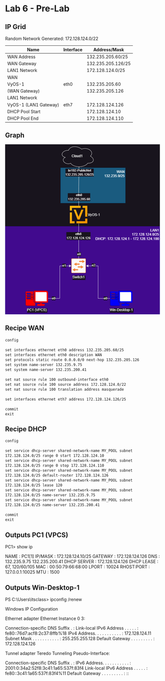 # Lab 6 - Pre-Lab

## IP Grid

Random Network Generated: 172.128.124.0/22

| Name                  | Interface | Address/Mask       |
| --------------------- | --------- | ------------------ |
| WAN Address           |           | 132.235.205.60/25  |
| WAN Gateway           |           | 132.235.205.126/25 |
| LAN1 Network          |           | 172.128.124.0/25   |
| WAN                   |           |                    |
| VyOS-1                | eth0      | 132.235.205.60     |
| (WAN Gateway)         |           | 132.235.205.126    |
| LAN1 Network          |           |                    |
| VyOS-1 (LAN1 Gateway) | eth7      | 172.128.124.126    |
| DHCP Pool Start       |           | 172.128.124.10     |
| DHCP Pool End         |           | 172.128.124.110    |

## Graph

![Graph](/Data%20Networking%20(ITS%202300)/Lab%206/Lab%206%20-%20Diagram.png)

## Recipe WAN

    config

    set interfaces ethernet eth0 address 132.235.205.60/25
    set interfaces ethernet eth0 description WAN
    set protocols static route 0.0.0.0/0 next-hop 132.235.205.126
    set system name-server 132.235.9.75
    set system name-server 132.235.200.41

    set nat source rule 100 outbound-interface eth0
    set nat source rule 100 source address 172.128.124.0/22
    set nat source rule 100 translation address masquerade

    set interfaces ethernet eth7 address 172.128.124.126/25

    commit
    exit

## Recipe DHCP

    config

    set service dhcp-server shared-network-name MY_POOL subnet 172.128.124.0/25 range 0 start 172.128.124.10
    set service dhcp-server shared-network-name MY_POOL subnet 172.128.124.0/25 range 0 stop 172.128.124.110
    set service dhcp-server shared-network-name MY_POOL subnet 172.128.124.0/25 default-router 172.128.124.126
    set service dhcp-server shared-network-name MY_POOL subnet 172.128.124.0/25 lease 120
    set service dhcp-server shared-network-name MY_POOL subnet 172.128.124.0/25 name-server 132.235.9.75
    set service dhcp-server shared-network-name MY_POOL subnet 172.128.124.0/25 name-server 132.235.200.41

    commit
    exit

## Outputs PC1 (VPCS)

PC1> show ip

NAME        : PC1[1]
IP/MASK     : 172.128.124.10/25
GATEWAY     : 172.128.124.126
DNS         : 132.235.9.75  132.235.200.41
DHCP SERVER : 172.128.124.126
DHCP LEASE  : 67, 120/60/105
MAC         : 00:50:79:66:68:00
LPORT       : 10024
RHOST:PORT  : 127.0.0.1:10025
MTU         : 1500

## Outputs Win-Desktop-1

PS C:\Users\itsclass> ipconfig /renew

Windows IP Configuration

Ethernet adapter Ethernet Instance 0 3:

   Connection-specific DNS Suffix  . :
   Link-local IPv6 Address . . . . . : fe80::76d7:acf8:2c37:8ffb%18
   IPv4 Address. . . . . . . . . . . : 172.128.124.11
   Subnet Mask . . . . . . . . . . . : 255.255.255.128
   Default Gateway . . . . . . . . . : 172.128.124.126

Tunnel adapter Teredo Tunneling Pseudo-Interface:

   Connection-specific DNS Suffix  . :
   IPv6 Address. . . . . . . . . . . : 2001:0:34a2:52f8:3c41:1a65:537f:83f4
   Link-local IPv6 Address . . . . . : fe80::3c41:1a65:537f:83f4%11
   Default Gateway . . . . . . . . . : ::
